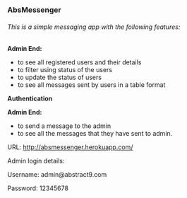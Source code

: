 <h3>AbsMessenger</h3>
<h6>This is a simple messaging app with the following features:</h6>
<p><b>Admin End: </b></p>
<ul>
    <li>to see all registered users and their details</li>
    <li>to filter using status of the users</li>
    <li>to update the status of users</li>
    <li>to see all messages sent by users in a table format</li>
</ul>
<p><b>Authentication</b></p>
<p><b>Admin End: </b></p>
<ul>
    <li>to send a message to the admin</li>
    <li>to  see all the messages that they have sent to admin.</li>
</ul>

URL: <a href='http://absmessenger.herokuapp.com/'>http://absmessenger.herokuapp.com/</a>

Admin login details:

<p>Username: admin@abstract9.com</p>
<p>Password: 12345678</p>
